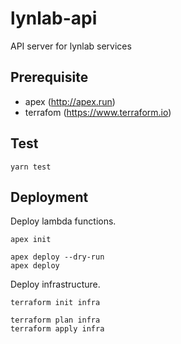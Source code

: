 # lynlab-api
API server for lynlab services

## Prerequisite
  - apex (<http://apex.run>)
  - terrafom (<https://www.terraform.io>)

## Test
```
yarn test
```

## Deployment
Deploy lambda functions.

```
apex init

apex deploy --dry-run
apex deploy
```

Deploy infrastructure.

```
terraform init infra

terraform plan infra
terraform apply infra
```
